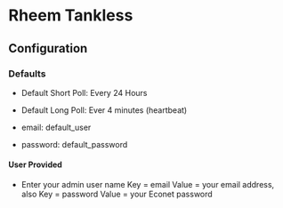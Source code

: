 # Rheem Tankless

## Configuration

### Defaults

* Default Short Poll:  Every 24 Hours

* Default Long Poll: Ever 4 minutes (heartbeat)

* email: default_user
* password: default_password

#### User Provided

* Enter your admin user name Key = email Value = your email address, also Key = password Value = your Econet password
